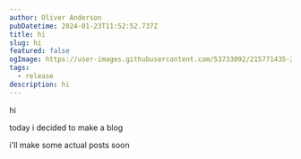 ```yaml
---
author: Oliver Anderson
pubDatetime: 2024-01-23T11:52:52.737Z
title: hi
slug: hi
featured: false
ogImage: https://user-images.githubusercontent.com/53733092/215771435-25408246-2309-4f8b-a781-1f3d93bdf0ec.png
tags:
  - release
description: hi
---
```


hi

today i decided to make a blog

i'll make some actual posts soon